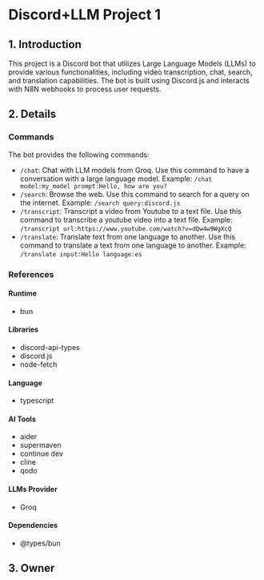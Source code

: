 # Discord+LLM Project 1

## 1. Introduction
This project is a Discord bot that utilizes Large Language Models (LLMs) to provide various functionalities, including video transcription, chat, search, and translation capabilities. The bot is built using Discord.js and interacts with N8N webhooks to process user requests.

## 2. Details

### Commands
The bot provides the following commands:
- `/chat`: Chat with LLM models from Groq. Use this command to have a conversation with a large language model. Example: `/chat model:my_model prompt:Hello, how are you?`
- `/search`: Browse the web. Use this command to search for a query on the internet. Example: `/search query:discord.js`
- `/transcript`: Transcript a video from Youtube to a text file. Use this command to transcribe a youtube video into a text file. Example: `/transcript url:https://www.youtube.com/watch?v=dQw4w9WgXcQ`
- `/translate`: Translate text from one language to another. Use this command to translate a text from one language to another. Example: `/translate input:Hello language:es`

### References

#### Runtime
- bun

#### Libraries
- discord-api-types
- discord.js
- node-fetch

#### Language
- typescript

#### AI Tools
- aider
- supermaven
- continue dev
- cline
- qodo

#### LLMs Provider
- Groq

#### Dependencies
- @types/bun

## 3. Owner
